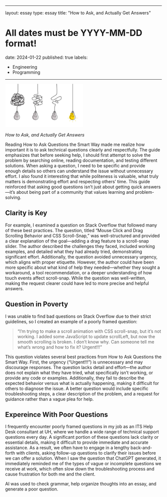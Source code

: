  ---
layout: essay
type: essay
title: "How to Ask, and Actually Get Answers"
# All dates must be YYYY-MM-DD format!
date: 2024-01-22
published: true
labels:
  - Engineering
  - Programming
---

<img width="250px" class="rounded float-start pe-4" src="../img/chaos_to_clarity.jpg">

*How to Ask, and Actually Get Answers*

Reading How to Ask Questions the Smart Way made me realize how important it is to ask technical questions clearly and respectfully. The guide emphasizes that before seeking help, I should first attempt to solve the problem by searching online, reading documentation, and testing different solutions. When asking a question, I need to be specific and provide enough details so others can understand the issue without unnecessary effort. I also found it interesting that while politeness is valuable, what truly matters is demonstrating effort and respecting others’ time. This guide reinforced that asking good questions isn’t just about getting quick answers—it’s about being part of a community that values learning and problem-solving.

## Clarity is Key

For example, I examined a question on Stack Overflow that followed many of these best practices. The question, titled “Mouse Click and Drag Scrolling Behavior and CSS Scroll-Snap,” was well-structured and provided a clear explanation of the goal—adding a drag feature to a scroll-snap slider. The author described the challenges they faced, included working examples, and detailed what they had already tried, demonstrating significant effort. Additionally, the question avoided unnecessary urgency, which aligns with proper etiquette. However, the author could have been more specific about what kind of help they needed—whether they sought a workaround, a tool recommendation, or a deeper understanding of how touch events affect scroll-snap. While the question was well-written, making the request clearer could have led to more precise and helpful answers.

## Question in Poverty
I was unable to find bad questions on Stack Overflow due to their strict guidelines, so I created an example of a poorly framed question:
 
> “I’m trying to make a scroll animation with CSS scroll-snap, but it’s not working. I added some JavaScript to update scrollLeft, but now the smooth scrolling is broken. I don’t know why. Can someone tell me what’s wrong and how to fix it? Urgent!!!”

This question violates several best practices from How to Ask Questions the Smart Way. First, the urgency (“Urgent!!!”) is unnecessary and may discourage responses. The question lacks detail and effort—the author does not explain what they have tried, what specifically isn’t working, or provide any code or examples. Additionally, they fail to describe the expected behavior versus what is actually happening, making it difficult for others to diagnose the issue. A better question would include specific troubleshooting steps, a clear description of the problem, and a request for guidance rather than a vague plea for help.


## Expereince With Poor Questions

I frequently encounter poorly framed questions in my job as an ITS Help Desk consultant at UH, where we handle a wide range of technical support questions every day. A significant portion of these questions lack clarity or essential details, making it difficult to provide immediate and accurate assistance. As a result, we often have to engage in a lengthy back-and-forth with clients, asking follow-up questions to clarify their issues before we can offer a solution. When I saw the question that ChatGPT generated, it immediately reminded me of the types of vague or incomplete questions we receive at work, which often slow down the troubleshooting process and cause frustration for both me and the client.

AI was used to check grammar, help organize thoughts into an essay, and generate a poor question.

